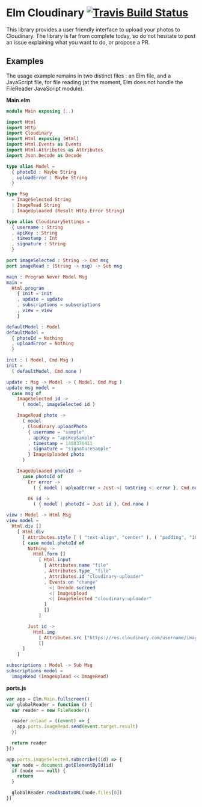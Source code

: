 # Elm Cloudinary [![Travis Build Status](https://travis-ci.org/ghivert/elm-cloudinary.svg?branch=master)](https://travis-ci.org/ghivert/elm-cloudinary)

This library provides a user friendly interface to upload your photos to Cloudinary.
The library is far from complete today, so do not hesitate to post an issue explaining what you want to do, or propose a PR.

## Examples

The usage example remains in two distinct files : an Elm file, and a JavaScript file, for file reading (at the moment, Elm does not handle the FileReader JavaScript module).

**Main.elm**
```elm
module Main exposing (..)

import Html
import Http
import Cloudinary
import Html exposing (Html)
import Html.Events as Events
import Html.Attributes as Attributes
import Json.Decode as Decode

type alias Model =
  { photoId : Maybe String
  , uploadError : Maybe String
  }

type Msg
  = ImageSelected String
  | ImageRead String
  | ImageUploaded (Result Http.Error String)

type alias CloudinarySettings =
  { username : String
  , apiKey : String
  , timestamp : Int
  , signature : String
  }

port imageSelected : String -> Cmd msg
port imageRead : (String -> msg) -> Sub msg

main : Program Never Model Msg
main =
  Html.program
    { init = init
    , update = update
    , subscriptions = subscriptions
    , view = view
    }

defaultModel : Model
defaultModel =
  { photoId = Nothing
  , uploadError = Nothing
  }

init : ( Model, Cmd Msg )
init =
  ( defaultModel, Cmd.none )

update : Msg -> Model -> ( Model, Cmd Msg )
update msg model =
  case msg of
    ImageSelected id ->
      ( model, imageSelected id )

    ImageRead photo ->
      ( model
      , Cloudinary.uploadPhoto
        { username = "sample"
        , apiKey = "apiKeySample"
        , timestamp = 1488376411
        , signature = "signatureSample"
        } ImageUploaded photo
      )

    ImageUploaded photoId ->
      case photoId of
        Err error ->
          ( { model | uploadError = Just <| toString <| error }, Cmd.none )

        Ok id ->
          ( { model | photoId = Just id }, Cmd.none )

view : Model -> Html Msg
view model =
  Html.div []
    [ Html.div
      [ Attributes.style [ ( "text-align", "center" ), ( "padding", "100px" ) ] ]
      [ case model.photoId of
        Nothing ->
          Html.form []
            [ Html.input
              [ Attributes.name "file"
              , Attributes.type_ "file"
              , Attributes.id "cloudinary-uploader"
              , Events.on "change"
                <| Decode.succeed
                <| ImageUpload
                <| ImageSelected "cloudinary-uploader"
              ]
              []
            ]

        Just id ->
          Html.img
            [ Attributes.src ("https://res.cloudinary.com/username/image/upload/" ++ id) ]
            []
      ]
    ]

subscriptions : Model -> Sub Msg
subscriptions model =
  imageRead (ImageUpload << ImageRead)
```

**ports.js**
```javascript
var app = Elm.Main.fullscreen()
var globalReader = function () {
  var reader = new FileReader()

  reader.onload = ((event) => {
    app.ports.imageRead.send(event.target.result)
  })

  return reader
}()

app.ports.imageSelected.subscribe((id) => {
  var node = document.getElementById(id)
  if (node === null) {
    return
  }

  globalReader.readAsDataURL(node.files[0])
})
```
